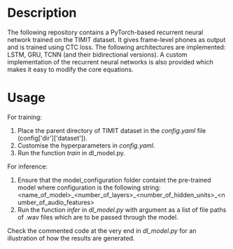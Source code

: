 # Description
The following repository contains a PyTorch-based recurrent neural network trained on the TIMIT dataset. It gives frame-level phones as output and is trained using CTC loss. The following architectures are implemented: LSTM, GRU, TCNN (and their bidirectional versions). A custom implementation of the recurrent neural networks is also provided which makes it easy to modify the core equations.

# Usage

For training:
1. Place the parent directory of TIMIT dataset in the _config.yaml_ file (config['dir']['dataset']).
2. Customise the hyperparameters in _config.yaml_.
2. Run the function _train_ in dl_model.py.

For inference:
1. Ensure that the model_configuration folder containt the pre-trained model where configuration is the following string:
<name_of_model>\_<number_of_layers>\_<number_of_hidden_units>\_<number_of_audio_features>
2. Run the function _infer_ in _dl_model.py_ with argument as a list of file paths of .wav files which are to be passed through the model.

Check the commented code at the very end in _dl_model.py_ for an illustration of how the results are generated.